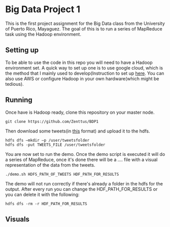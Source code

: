 # Big Data Project 1
This is the first project assignment for the Big Data class from the University of Puerto Rico, Mayaguez. The goal of this is to run a series of MapReduce task using the Hadoop environment.
## Setting up
To be able to use the code in this repo you will need to have a Hadoop environment set. A quick way to set up one is to use google cloud, which is the method that I mainly used to develop(Instruction to set up [here](https://medium.com/google-cloud/launch-a-hadoop-cluster-in-90-seconds-or-less-in-google-cloud-dataproc-b3acc1c02598). You can also use AWS or configure Hadoop in your own hardware(which might be tedious).
## Running
Once have is Hadoop ready, clone this repository on your master node.
```
git clone https://github.com/Zenttus/BDP1
```
Then download some tweets(in [this](https://github.com/Zenttus/BDP1/blob/master/extras/tweetformat.json) format) and upload it to the hdfs.
```
hdfs dfs –mkdir –p /user/tweetsfolder
hdfs dfs -put TWEETS_FILE /user/tweetsfolder
```
You are now set to run the demo. Once the demo script is executed it will do a series of MapReduce, once it's done there will be a .... file with a visual representation of the data from the tweets.
```
./demo.sh HDFS_PATH_OF_TWEETS HDF_PATH_FOR_RESULTS
```
The demo will not run correctly if there's already a folder in the hdfs for the output. After every run you can change the HDF_PATH_FOR_RESULTS or you can delete it with the following:
```
hdfs dfs -rm -r HDF_PATH_FOR_RESULTS
```
## Visuals
